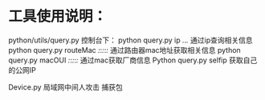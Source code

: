 # 工具使用说明：
 python/utils/query.py
   控制台下：
    python query.py ip *.*.*.* 通过ip查询相关信息
    python query.py routeMac *:*:*:*:*:* 通过路由器mac地址获取相关信息
    python query.py macOUI *:*:*:*:*:* 通过mac获取厂商信息
    Python query.py selfip   获取自己的公网IP

Device.py 局域网中间人攻击 捕获包
